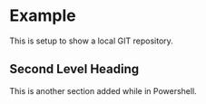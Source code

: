 # Example

This is setup to show a local GIT repository.

## Second Level Heading

This is another section added while in Powershell.